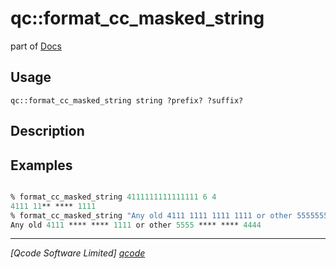 qc::format_cc_masked_string
===========================

part of [Docs](.)

Usage
-----
`qc::format_cc_masked_string string ?prefix? ?suffix?`

Description
-----------


Examples
--------
```tcl

% format_cc_masked_string 4111111111111111 6 4
4111 11** **** 1111
% format_cc_masked_string "Any old 4111 1111 1111 1111 or other 5555555555554444" 4 4
Any old 4111 **** **** 1111 or other 5555 **** **** 4444

```

----------------------------------
*[Qcode Software Limited] [qcode]*

[qcode]: http://www.qcode.co.uk "Qcode Software"